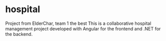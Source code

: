 # hospital
Project from ElderChar, team 1 the best
This is a collaborative hospital management project developed with Angular for the frontend and .NET for the backend.
